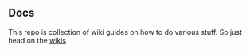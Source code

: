 ## Docs
This repo is collection of wiki guides on how to do various stuff. So just head on the [wikis](https://github.com/ghostfreak3000/docs/wiki)
